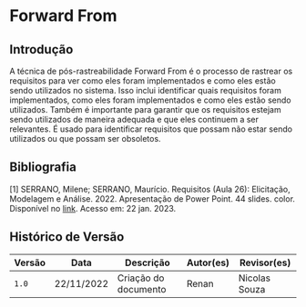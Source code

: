 # Forward From

## Introdução

A técnica de pós-rastreabilidade Forward From é o processo de rastrear os requisitos para ver como eles foram implementados e como eles estão sendo utilizados no sistema. Isso inclui identificar quais requisitos foram implementados, como eles foram implementados e como eles estão sendo utilizados. Também é importante para garantir que os requisitos estejam sendo utilizados de maneira adequada e que eles continuem a ser relevantes. É usado para identificar requisitos que possam não estar sendo utilizados ou que possam ser obsoletos.

## Bibliografia

[1] SERRANO, Milene; SERRANO, Maurício. Requisitos (Aula 26): Elicitação, Modelagem e Análise. 2022. Apresentação de Power Point. 44 slides. color. Disponível no [link](https://aprender3.unb.br/pluginfile.php/1668237/mod_resource/content/1/Requisitos%20-%20Aula%20026.pdf). Acesso em: 22 jan. 2023.

## Histórico de Versão

| Versão | Data          | Descrição                          | Autor(es)     |  Revisor(es)  |
| ------ | ------------- | ---------------------------------- | ------------- | ------------- |
| `1.0`  | 22/11/2022    |  Criação do documento              |    Renan      | Nicolas Souza        |
